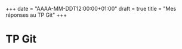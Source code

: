 +++
date = "AAAA-MM-DDT12:00:00+01:00"
draft = true 
title = "Mes réponses au TP Git" 
+++
# TP Git
